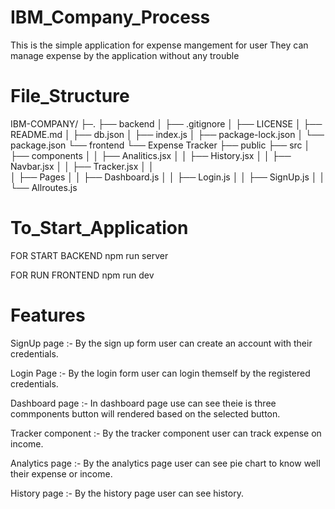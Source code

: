 # IBM_Company_Process

This is the simple application for expense mangement for user They can manage expense by the application without any trouble

# File_Structure
 IBM-COMPANY/
      ├─.
      ├── backend
      │   ├── .gitignore
      │   ├── LICENSE
      │   ├── README.md
      │   ├── db.json
      │   ├── index.js
      │   ├── package-lock.json
      │   └── package.json
      └── frontend
         └── Expense Tracker
          ├── public
          ├── src
          │   ├── components
          │   │   ├── Analitics.jsx
          │   │   ├── History.jsx
          │   │   ├── Navbar.jsx
          │   │   ├── Tracker.jsx
          │   │   
          │   ├── Pages
          │   │   ├── Dashboard.js
          │   │   ├── Login.js
          │   │   ├── SignUp.js
          │   │   └── Allroutes.js

# To_Start_Application
FOR START BACKEND
npm run server

FOR RUN FRONTEND
npm run dev

# Features
SignUp page :- By the sign up form user can create an account with their credentials.

Login Page :- By the login form user can login themself by the registered credentials.

Dashboard page :- In dashboard page use can see theie is three commponents button will rendered based on the selected button.

Tracker component :- By the tracker component user can track expense on income.

Analytics page :- By the analytics page user can see pie chart to know well their expense or income.

History page :- By the history page user can see history.
          

